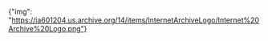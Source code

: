 {"img": "https://ia601204.us.archive.org/14/items/InternetArchiveLogo/Internet%20Archive%20Logo.png"}
